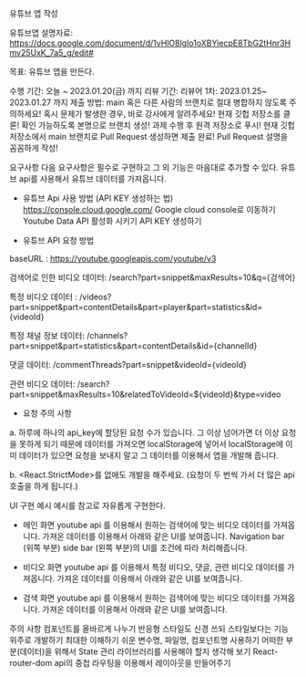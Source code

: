 유튜브 앱 작성

유튜브앱 설명자료:
https://docs.google.com/document/d/1vHlO8lgIo1oXBYiecpE8TbG2tHnr3Hmv25UxK_7a5_g/edit#

목표: 유튜브 앱을 만든다.

수행 기간: 오늘 ~ 2023.01.20(금) 까지
리뷰 기간:
리뷰어 1차:  2023.01.25~ 2023.01.27 까지
제출 방법:
main 혹은 다른 사람의 브랜치로 절대 병합하지 않도록 주의하세요!
혹시 문제가 발생한 경우, 바로 강사에게 알려주세요!
현재 깃헙 저장소를 클론!
확인 가능하도록 본명으로 브랜치 생성! 
과제 수행 후 원격 저장소로 푸시! 
현재 깃헙 저장소에서 main 브랜치로 Pull Request 생성하면 제출 완료!
Pull Request 설명을 꼼꼼하게 작성!

요구사항
다음 요구사항은 필수로 구현하고 그 외 기능은 마음대로 추가할 수 있다.
유튜브 api를 사용해서 유튜브 데이터를 가져옵니다. 

- 유튜브 Api 사용 방법 (API KEY 생성하는 법)
https://console.cloud.google.com/     Google cloud console로 이동하기
Youtube Data API 활성화 시키기
API KEY 생성하기

 - 유튜브 API 요청 방법

baseURL : https://youtube.googleapis.com/youtube/v3

검색어로 인한 비디오 데이터: 
/search?part=snippet&maxResults=10&q={검색어}

특정 비디오 데이터 : 
/videos?part=snippet&part=contentDetails&part=player&part=statistics&id={videoId}

특정 채널 정보 데이터: 
/channels?part=snippet&part=statistics&part=contentDetails&id={channelId}

댓글 데이터: 
/commentThreads?part=snippet&videoId={videoId}

관련 비디오 데이터: 
/search?part=snippet&maxResults=10&relatedToVideoId=${videoId}&type=video


 - 요청 주의 사항 
 
a. 하루에 하나의 api_key에 할당된 요청 수가 있습니다. 
그 이상 넘어가면 더 이상 요청을 못하게 되기 때문에 데이터를 가져오면 localStorage에 넣어서 localStorage에 이미 데이터가 있으면 요청을 보내지 말고 그 데이터를 이용해서 앱을 개발해 줍니다. 

b. <React.StrictMode>를 없애도 개발을 해주세요. (요청이 두 번씩 가서 더 많은 api 호출을 하게 됩니다.)


UI 구현 예시
예시를 참고로 자유롭게 구현한다.

- 메인 화면
youtube api 를 이용해서 원하는 검색어에 맞는 비디오 데이터를 가져옵니다. 
가져온 데이터를 이용해서 아래와 같은 UI를 보여줍니다.
Navigation bar (위쪽 부분) side bar (왼쪽 부분)의 UI를 조건에 따라 처리해줍니다.

- 비디오 화면
youtube api 를 이용해서 특정 비디오, 댓글, 관련 비디오 데이터를 가져옵니다. 
가져온 데이터를 이용해서 아래와 같은 UI를 보여줍니다.

- 검색 화면
youtube api 를 이용해서 원하는 검색어에 맞는 비디오 데이터를 가져옵니다. 
가져온 데이터를 이용해서 아래와 같은 UI를 보여줍니다.

주의 사항
컴포넌트를 올바르게 나누기 
반응형 스타일도 신경 쓰되 스타일보다는 기능 위주로 개발하기
최대한 이해하기 쉬운 변수명, 파일명, 컴포넌트명 사용하기 
어떠한 부분(데이터)을 위해서 State 관리 라이브러리를 사용해야 할지 생각해 보기
React-router-dom api의 중첩 라우팅을 이용해서 레이아웃을 만들어주기
